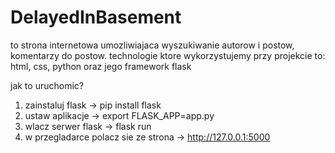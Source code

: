 # DelayedInBasement
to strona internetowa umozliwiajaca wyszukiwanie autorow i postow, komentarzy do postow.
technologie ktore wykorzystujemy przy projekcie to: html, css, python oraz jego framework flask

jak to uruchomic?
1. zainstaluj flask
-> pip install flask
2. ustaw aplikacje
-> export FLASK_APP=app.py 
3. wlacz serwer flask
-> flask run
4. w przegladarce polacz sie ze strona
-> http://127.0.0.1:5000
